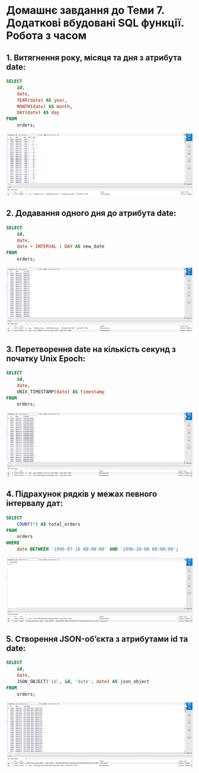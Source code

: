 
# Домашнє завдання до Теми 7. Додаткові вбудовані SQL функції. Робота з часом


## 1. Витягнення року, місяця та дня з атрибута date:

```sql
SELECT 
    id, 
    date, 
    YEAR(date) AS year, 
    MONTH(date) AS month, 
    DAY(date) AS day 
FROM 
    orders;

```

![](./img/1.PNG)

## 2. Додавання одного дня до атрибута date:

```sql
SELECT 
    id, 
    date, 
    date + INTERVAL 1 DAY AS new_date 
FROM 
    orders;
```

![](./img/2.PNG)

## 3. Перетворення date на кількість секунд з початку Unix Epoch:

```sql
SELECT 
    id, 
    date, 
    UNIX_TIMESTAMP(date) AS timestamp 
FROM 
    orders;

```
![](./img/3.PNG)
	
## 4. Підрахунок рядків у межах певного інтервалу дат:

```sql
SELECT 
    COUNT(*) AS total_orders 
FROM 
    orders 
WHERE 
    date BETWEEN '1996-07-10 00:00:00' AND '1996-10-08 00:00:00';
```
![](./img/4.PNG)

## 5. Створення JSON-об’єкта з атрибутами id та date:

```sql
SELECT 
    id, 
    date, 
    JSON_OBJECT('id', id, 'date', date) AS json_object 
FROM 
    orders;
```
![](./img/5.PNG)
